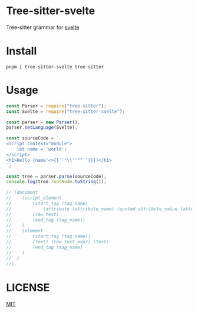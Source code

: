 # Tree-sitter-svelte

Tree-sitter grammar for [svelte](https://svelte.dev)

# Install

```
pnpm i tree-sitter-svelte tree-sitter
```

# Usage

```javascript
const Parser = require("tree-sitter");
const Svelte = require("tree-sitter-svelte");

const parser = new Parser();
parser.setLanguage(Svelte);

const sourceCode = `
<script context="module">
    let name = 'world';
</script>
<h1>Hello {name'<>{}``"\\''""``{}}!</h1>
`;

const tree = parser.parse(sourceCode);
console.log(tree.rootNode.toString());

// (document
//    (script_element
//        (start_tag (tag_name)
//            (attribute (attribute_name) (quoted_attribute_value (attribute_value))))
//        (raw_text)
//        (end_tag (tag_name))
//    )
//    (element
//        (start_tag (tag_name))
//        (text) (raw_text_expr) (text)
//        (end_tag (tag_name)
//    )
//  )
//)

```

# LICENSE

[MIT](./LICENSE)
